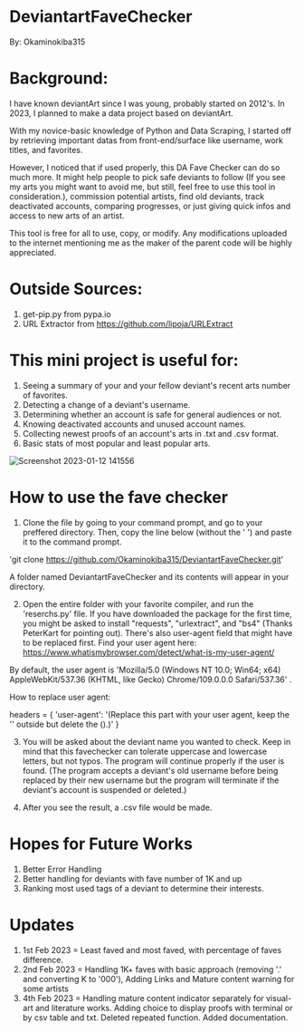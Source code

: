 # DeviantartFaveChecker
By: Okaminokiba315

# Background:
I have known deviantArt since I was young, probably started on 2012's.
In 2023, I planned to make a data project based on deviantArt.

With my novice-basic knowledge of Python and Data Scraping, I started off
by retrieving important datas from front-end/surface like username, work titles, and favorites.

However, I noticed that if used properly, this DA Fave Checker can
do so much more. It might help people to pick safe deviants to follow (If you see my arts
you might want to avoid me, but still, feel free to use this tool in consideration.),
commission potential artists, find old deviants, track deactivated accounts,
comparing progresses, or just giving quick infos and access to new arts of an artist.

This tool is free for all to use, copy, or modify.
Any modifications uploaded to the internet mentioning me as the maker of the
parent code will be highly appreciated.


# Outside Sources:
1. get-pip.py from pypa.io
2. URL Extractor from https://github.com/lipoja/URLExtract

# This mini project is useful for:
1. Seeing a summary of your and your fellow deviant's recent arts number of favorites.
2. Detecting a change of a deviant's username.
3. Determining whether an account is safe for general audiences or not.
4. Knowing deactivated accounts and unused account names.
5. Collecting newest proofs of an account's arts in .txt and .csv format.
6. Basic stats of most popular and least popular arts.

![Screenshot 2023-01-12 141556](https://user-images.githubusercontent.com/97293254/212002194-e35e0573-2405-4e72-8792-f806dfcfeaa3.jpg)

# How to use the fave checker

1. Clone the file by going to your command prompt, and go to your preffered directory.
Then, copy the line below (without the ' ') and paste it to the command prompt. 

'git clone https://github.com/Okaminokiba315/DeviantartFaveChecker.git'

A folder named DeviantartFaveChecker and its contents will appear in your directory.

2. Open the entire folder with your favorite compiler, and run the 'reserchs.py' file. 
If you have downloaded the package for the first time, you might be asked to
install "requests", "urlextract", and "bs4" (Thanks PeterKart for pointing out).
There's also user-agent field that might have to be replaced first.
Find your user agent here:
https://www.whatismybrowser.com/detect/what-is-my-user-agent/

By default, the user agent is 'Mozilla/5.0 (Windows NT 10.0; Win64; x64) AppleWebKit/537.36 (KHTML, like Gecko) Chrome/109.0.0.0 Safari/537.36' .

How to replace user agent: 

headers = {
    'user-agent': '(Replace this part with your user agent, keep the '' outside but delete the ().)'
}

3. You will be asked about the deviant name you wanted to check.
Keep in mind that this favechecker can tolerate uppercase and lowercase letters, but not typos.
The program will continue properly if the user is found.
(The program accepts a deviant's old username before being replaced by their new username but the program will terminate if the deviant's account is suspended or deleted.)

4. After you see the result, a .csv file would be made.

# Hopes for Future Works
1. Better Error Handling
2. Better handling for deviants with fave number of 1K and up
3. Ranking most used tags of a deviant to determine their interests.

# Updates

1. 1st Feb 2023 = Least faved and most faved, with percentage of faves difference.
2. 2nd Feb 2023 = Handling 1K+ faves with basic approach (removing '.' and converting K to '000'), Adding Links and Mature content warning for some artists
3. 4th Feb 2023 = Handling mature content indicator separately for visual-art and literature works. Adding choice to display proofs with terminal or by csv table and txt. Deleted repeated function. Added documentation.